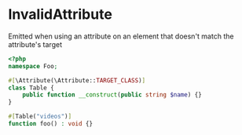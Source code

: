 # InvalidAttribute

Emitted when using an attribute on an element that doesn't match the attribute's target

```php
<?php
namespace Foo;

#[\Attribute(\Attribute::TARGET_CLASS)]
class Table {
    public function __construct(public string $name) {}
}

#[Table("videos")]
function foo() : void {}
```
